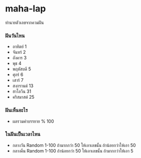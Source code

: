 # maha-lap

ทำนายตัวเลขจากควมฝัน

### ฝันวันไหน

- อาทิตย์ 1
- จันทร์ 2
- อังคาร 3
- พุธ 4
- พฤหัสบดี 5
- ศุกร์ 6
- เสาร์ 7
- สงกรานต์ 13
- ฮาโลวีน 31
- คริสมาสต์ 25

### ฝันเห็นอะไร

- ผลรวมคำบรรยาย % 100

### ในฝันเป็นเวลาไหน

- กลางวัน Random 1-100 ถ้ามากกว่า 50 ให้เอาเลขนั้น ถ้าน้อยกว่าให้เอา 50
- กลางคืน Random 1-100 ถ้าน้อยกว่า 50 ให้เอาเลขนั้น ถ้ามากกว่าให้เอา 5
